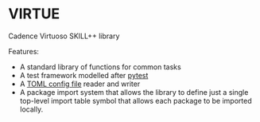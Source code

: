 # VIRTUE

Cadence Virtuoso SKILL++ library

Features:

- A standard library of functions for common tasks
- A test framework modelled after [pytest](https://docs.pytest.org/en/7.1.x/)
- A [TOML config file](https://toml.io) reader and writer
- A package import system that allows the library to define just a single
top-level import table symbol that allows each package to be imported locally.
